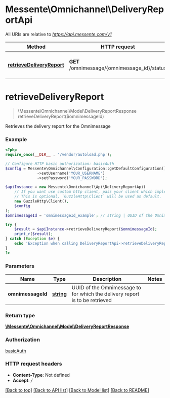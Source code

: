 # Messente\Omnichannel\DeliveryReportApi

All URIs are relative to *https://api.messente.com/v1*

Method | HTTP request | Description
------------- | ------------- | -------------
[**retrieveDeliveryReport**](DeliveryReportApi.md#retrieveDeliveryReport) | **GET** /omnimessage/{omnimessage_id}/status | Retrieves the delivery report for the Omnimessage


# **retrieveDeliveryReport**
> \Messente\Omnichannel\Model\DeliveryReportResponse retrieveDeliveryReport($omnimessageId)

Retrieves the delivery report for the Omnimessage

### Example
```php
<?php
require_once(__DIR__ . '/vendor/autoload.php');

// Configure HTTP basic authorization: basicAuth
$config = Messente\Omnichannel\Configuration::getDefaultConfiguration()
              ->setUsername('YOUR_USERNAME')
              ->setPassword('YOUR_PASSWORD');

$apiInstance = new Messente\Omnichannel\Api\DeliveryReportApi(
    // If you want use custom http client, pass your client which implements `GuzzleHttp\ClientInterface`.
    // This is optional, `GuzzleHttp\Client` will be used as default.
    new GuzzleHttp\Client(),
    $config
);
$omnimessageId = 'omnimessageId_example'; // string | UUID of the Omnimessage to for which the delivery report is to be retrieved

try {
    $result = $apiInstance->retrieveDeliveryReport($omnimessageId);
    print_r($result);
} catch (Exception $e) {
    echo 'Exception when calling DeliveryReportApi->retrieveDeliveryReport: ', $e->getMessage(), PHP_EOL;
}
?>
```

### Parameters

Name | Type | Description  | Notes
------------- | ------------- | ------------- | -------------
 **omnimessageId** | [**string**](../Model/.md)| UUID of the Omnimessage to for which the delivery report is to be retrieved |

### Return type

[**\Messente\Omnichannel\Model\DeliveryReportResponse**](../Model/DeliveryReportResponse.md)

### Authorization

[basicAuth](../../README.md#basicAuth)

### HTTP request headers

 - **Content-Type**: Not defined
 - **Accept**: */*

[[Back to top]](#) [[Back to API list]](../../README.md#documentation-for-api-endpoints) [[Back to Model list]](../../README.md#documentation-for-models) [[Back to README]](../../README.md)

